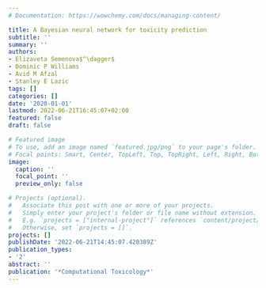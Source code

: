 ```yaml
---
# Documentation: https://wowchemy.com/docs/managing-content/

title: A Bayesian neural network for toxicity prediction
subtitle: ''
summary: ''
authors:
- Elizaveta Semenova$^\dagger$
- Dominic P Williams
- Avid M Afzal
- Stanley E Lazic
tags: []
categories: []
date: '2020-01-01'
lastmod: 2022-06-21T16:45:07+02:00
featured: false
draft: false

# Featured image
# To use, add an image named `featured.jpg/png` to your page's folder.
# Focal points: Smart, Center, TopLeft, Top, TopRight, Left, Right, BottomLeft, Bottom, BottomRight.
image:
  caption: ''
  focal_point: ''
  preview_only: false

# Projects (optional).
#   Associate this post with one or more of your projects.
#   Simply enter your project's folder or file name without extension.
#   E.g. `projects = ["internal-project"]` references `content/project/deep-learning/index.md`.
#   Otherwise, set `projects = []`.
projects: []
publishDate: '2022-06-21T14:45:07.420389Z'
publication_types:
- '2'
abstract: ''
publication: '*Computational Toxicology*'
---
```


